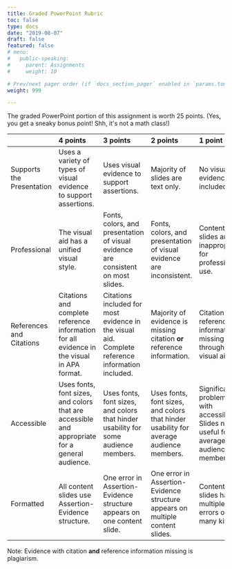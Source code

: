 ```yaml
---
title: Graded PowerPoint Rubric
toc: false
type: docs
date: "2019-08-07"
draft: false
featured: false
# menu:
#   public-speaking:
#     parent: Assignments
#     weight: 10

# Prev/next pager order (if `docs_section_pager` enabled in `params.toml`)
weight: 999

---
```


The graded PowerPoint portion of this assignment is worth 25 points. (Yes,
you get a sneaky bonus point! Shh, it's not a math class!)

|                           | 4 points                                                                                       | 3 points                                                                                         | 2 points                                                                                       | 1 point                                                                                       |
|:--------------------------|:--------------------------|:--------------------------|:--------------------------|:--------------------------|
| Supports the Presentation | Uses a variety of types of visual evidence to support assertions.                              | Uses visual evidence to support assertions.                                                      | Majority of slides are text only.                                                              | No visual evidence included.                                                                  |
| Professional              | The visual aid has a unified visual style.                                                     | Fonts, colors, and presentation of visual evidence are consistent on most slides.                | Fonts, colors, and presentation of visual evidence are inconsistent.                           | Contents of slides are inappropriate for professional use.                                    |
| References and Citations  | Citations and complete reference information for all evidence in the visual in APA format.     | Citations included for most evidence in the visual aid. Complete reference information included. | Majority of evidence is missing citation **or** reference information. | Citation **or** reference information missing throughout visual aid.                                                  |
| Accessible                | Uses fonts, font sizes, and colors that are accessible and appropriate for a general audience. | Uses fonts, font sizes, and colors that hinder usability for some audience members.              | Uses fonts, font sizes, and colors that hinder usability for average audience members.         | Significant problems with accessibility. Slides not useful for average audience members.      |
| Formatted                 | All content slides use Assertion-Evidence structure.                                           | One error in Assertion-Evidence structure appears on one content slide.                          | One error in Assertion-Evidence structure appears on multiple content slides.                  | Content slides have multiple errors of many kinds.                                            |

Note: Evidence with citation **and** reference information missing is plagiarism.


